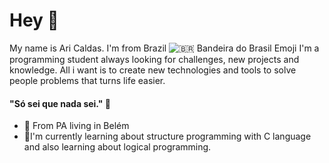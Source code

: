 # Hey 👋
My name is Ari Caldas. I'm from Brazil ![🇧🇷 Bandeira do Brasil Emoji](https://cdn-0.emojis.wiki/emoji-pics-lf/facebook/brazil-facebook.png)    I'm a programming student always looking for challenges, new projects and knowledge.
All i want is to create new technologies and tools to solve people problems that turns life easier.
#### "Só sei que nada sei." 🧠
- 📍 From PA living in Belém
- 🌱I'm currently learning about structure programming with C language and also learning about logical programming.
